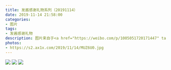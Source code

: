 ```yaml
---
title: 发酱感谢礼物系列（20191114）
date: 2019-11-14 21:58:00
categories:
- 图片
tags:
- 发酱感谢礼物
description: 图片来自于<a href="https://weibo.com/p/1005051720171447" target="_blank">quanmmmmm</a><br/> “谢谢萝叔叔的自动喂食器，还没用起来，外观好看～喵喵喵～”
photos: 
- https://s2.ax1x.com/2019/11/14/MUZ6U0.jpg
---
```


![](https://s2.ax1x.com/2019/11/14/MUZTV1.jpg)
![](https://s2.ax1x.com/2019/11/14/MUZO2D.jpg)
![](https://s2.ax1x.com/2019/11/14/MUZvKH.jpg)